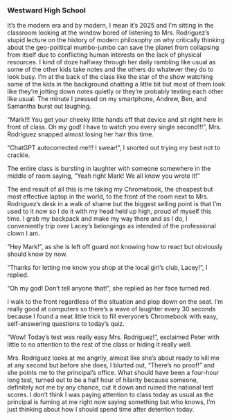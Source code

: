 ### Westward High School

It’s the modern era and by modern, I mean it’s 2025 and I’m sitting in the classroom looking at the window bored of listening to Mrs. Rodriguez’s stupid lecture on the history of modern philosophy on why critically thinking about the geo-political mumbo-jumbo can save the planet from collapsing from itself due to conflicting human interests on the lack of physical resources. I kind of doze halfway through her daily rambling like usual as some of the other kids take notes and the others do whatever they do to look busy. I’m at the back of the class like the star of the show watching some of the kids in the background chatting a little bit but most of them look like they’re jotting down notes quietly or they’re probably texting each other like usual. The minute I pressed on my smartphone, Andrew, Ben, and Samantha burst out laughing. 

“Mark!!! You get your cheeky little hands off that device and sit right here in front of class. Oh my god! I have to watch you every single second!!!”, Mrs. Rodriguez snapped almost losing her hair this time.

“ChatGPT autocorrected me!!! I swear!”, I snorted out trying my best not to crackle.

The entire class is bursting in laughter with someone somewhere in the middle of room saying, “Yeah right Mark! We all know you wrote it!”

The end result of all this is me taking my Chromebook, the cheapest but most effective laptop in the world, to the front of the room next to Mrs. Rodriguez’s desk in a walk of shame but the biggest selling point is that I’m used to it now so I do it with my head held up high, proud of myself this time. I grab my backpack and make my way there and as I do, I conveniently trip over Lacey’s belongings as intended of the professional clown I am. 

“Hey Mark!”, as she is left off guard not knowing how to react but obviously should know by now. 

“Thanks for letting me know you shop at the local girl’s club, Lacey!”, I replied.

“Oh my god! Don’t tell anyone that!”, she replied as her face turned red.

I walk to the front regardless of the situation and plop down on the seat. I’m really good at computers so there’s a wave of laughter every 30 seconds because I found a neat little trick to fill everyone’s Chromebook with easy, self-answering questions to today’s quiz. 

“Wow! Today’s test was really easy Mrs. Rodriguez!”, exclaimed Peter with little to no attention to the rest of the class or hiding it really well.

Mrs. Rodriguez looks at me angrily, almost like she’s about ready to kill me at any second but before she does, I blurted out, “There’s no proof!” and she points me to the principal’s office. What should have been a four-hour long test, turned out to be a half hour of hilarity because someone, definitely not me by any chance, cut it down and ruined the national test scores. I don’t think I was paying attention to class today as usual as the principal is fuming at me right now saying something but who knows, I’m just thinking about how I should spend time after detention today.
